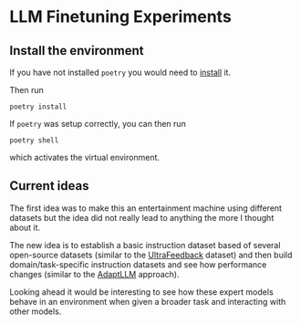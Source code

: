 # LLM Finetuning Experiments

## Install the environment
If you have not installed `poetry` you would need to [install](https://python-poetry.org/docs/) it.

Then run
```
poetry install
```
If `poetry` was setup correctly, you can then run
```
poetry shell
```
which activates the virtual environment.

## Current ideas

The first idea was to make this an entertainment machine using different datasets but the idea did not really lead to anything the more I thought about it. 

The new idea is to establish a basic instruction dataset based of several open-source datasets (similar to the [UltraFeedback](https://huggingface.co/datasets/openbmb/UltraFeedback) dataset) and then build domain/task-specific instruction datasets and see how performance changes (similar to the [AdaptLLM](https://arxiv.org/pdf/2309.09530.pdf) approach).

Looking ahead it would be interesting to see how these expert models behave in an environment when given a broader task and interacting with other models. 


